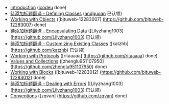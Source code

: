 - [Introduction](introduction.md) ([icodeu](https://github.com/icodeu) done)
- [待添加标题翻译 - Defining Classes](defining-classes.md) ([andguoan](https://github.com/andguoan) 已认领)
- [Working with Objects](working-with-objects.md) ([bjtuweb-12283007] (https://github.com/bjtuweb-12283007) done)
- [待添加标题翻译 - Encapsulating Data](encapsulating-data.md) ([Lilyzhang1003] (https://github.com/Lilyzhang1003) 已认领)
- [待添加标题翻译 - Customizing Existing Classes](customizing-existing-classes.md) ([katzhb] (https://github.com/katzhb) 已认领)
- [Working with Protocols](working-with-protocols.md) ([ritaaaaa] (https://github.com/ritaaaaa) done)
- [Values and Collections](values-and-collections.md) ([zhenglu951107950] (https://github.com/zhenglu951107950) done)
- [Working with Blocks](working-with-blocks.md) ([bjtuweb-12283012] (https://github.com/bjtuweb-12283012) done)
- [待添加标题翻译 - Dealing with Errors](dealing-with-errors.md) ([Lilyzhang1003] (https://github.com/Lilyzhang1003) 已认领)
- [Conventions](conventions.md) ([zqvan] (https://github.com/zqvan) done)
 



